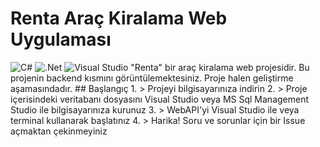 # Renta Araç Kiralama Web Uygulaması 
<img alt="C#" src="https://img.shields.io/badge/c%23%20-%23239120.svg?&style=for-the-badge&logo=c-sharp&logoColor=white"/>  
<img alt=".Net" src="https://img.shields.io/badge/.NET-5C2D91?style=for-the-badge&logo=.net&logoColor=white"/>
<img alt="Visual Studio" src="https://img.shields.io/badge/Visual%20Studio-5C2D91.svg?&style=for-the-badge&logo=visual-studio&logoColor=white"/>
"Renta" bir araç kiralama web projesidir. Bu projenin backend kısmını görüntülemektesiniz. Proje halen geliştirme aşamasındadır.
## Başlangıç
1. > Projeyi bilgisayarınıza indirin
2. > Proje içerisindeki veritabanı dosyasını Visual Studio veya MS Sql Management Studio ile bilgisayarınıza kurunuz
3. > WebAPI'yi Visual Studio ile veya terminal kullanarak başlatınız
4. > Harika! Soru ve sorunlar için bir Issue açmaktan çekinmeyiniz
